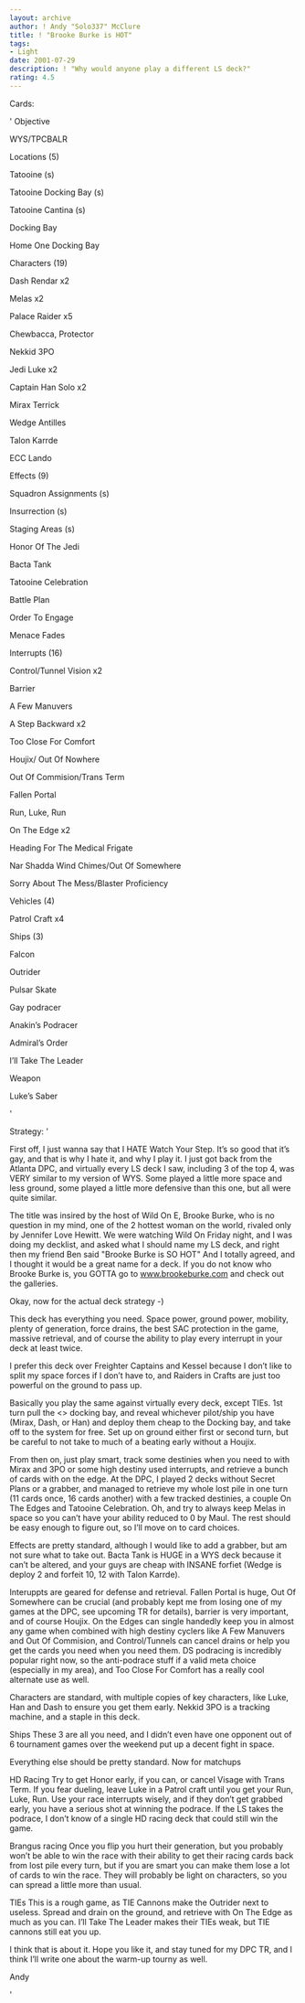 ```yaml
---
layout: archive
author: ! Andy "Solo337" McClure
title: ! "Brooke Burke is HOT"
tags:
- Light
date: 2001-07-29
description: ! "Why would anyone play a different LS deck?"
rating: 4.5
---
```

Cards: 

' 
Objective 

WYS/TPCBALR


Locations (5)

Tatooine (s)

Tatooine Docking Bay (s)

Tatooine Cantina (s)

 Docking Bay

Home One Docking Bay


Characters (19)

Dash Rendar x2

Melas x2

Palace Raider x5

Chewbacca, Protector

Nekkid 3PO

Jedi Luke x2

Captain Han Solo x2

Mirax Terrick

Wedge Antilles

Talon Karrde

ECC Lando


Effects (9)

Squadron Assignments (s)

Insurrection (s)

Staging Areas (s)

Honor Of The Jedi

Bacta Tank

Tatooine Celebration

Battle Plan

Order To Engage

Menace Fades


Interrupts (16)

Control/Tunnel Vision x2

Barrier

A Few Manuvers

A Step Backward x2

Too Close For Comfort

Houjix/ Out Of Nowhere

Out Of Commision/Trans Term

Fallen Portal

Run, Luke, Run

On The Edge x2

Heading For The Medical Frigate

Nar Shadda Wind Chimes/Out Of Somewhere

Sorry About The Mess/Blaster Proficiency


Vehicles (4)

Patrol Craft x4


Ships (3)

Falcon

Outrider

Pulsar Skate


Gay podracer

Anakin’s Podracer


Admiral’s Order

I’ll Take The Leader


Weapon

Luke’s Saber




'

Strategy: '

First off, I just wanna say that I HATE Watch Your Step. It’s so good that it’s gay, and that is why I hate it, and why I play it. I just got back from the Atlanta DPC, and virtually every LS deck I saw, including 3 of the top 4, was VERY similar to my version of WYS. Some played a little more space and less ground, some played a little more defensive than this one, but all were quite similar. 


The title was insired by the host of Wild On E, Brooke Burke, who is no question in my mind, one of the 2 hottest woman on the world, rivaled only by Jennifer Love Hewitt. We were watching Wild On Friday night, and I was doing my decklist, and asked what I should name my LS deck, and right then my friend Ben said "Brooke Burke is SO HOT" And I totally agreed, and I thought it would be a great name for a deck. If you do not know who Brooke Burke is, you GOTTA go to www.brookeburke.com and check out the galleries. 


Okay, now for the actual deck strategy -)


This deck has everything you need. Space power, ground power, mobility, plenty of generation, force drains, the best SAC protection in the game, massive retrieval, and of course the ability to play every interrupt in your deck at least twice. 


I prefer this deck over Freighter Captains and Kessel because I don’t like to split my space forces if I don’t have to, and Raiders in Crafts are just too powerful on the ground to pass up. 


Basically you play the same against virtually every deck, except TIEs. 1st turn pull the <> docking bay, and reveal whichever pilot/ship you have (Mirax, Dash, or Han) and deploy them cheap to the Docking bay, and take off to the system for free. Set up on ground either first or second turn, but be careful to not take to much of a beating early without a Houjix. 


From then on, just play smart, track some destinies when you need to with Mirax and 3PO or some high destiny used interrupts, and retrieve a bunch of cards with on the edge. At the DPC, I played 2 decks without Secret Plans or a grabber, and managed to retrieve my whole lost pile in one turn (11 cards once, 16 cards another) with a few tracked destinies, a couple On The Edges and Tatooine Celebration. Oh, and try to always keep Melas in space so you can’t have your ability reduced to 0 by Maul. The rest should be easy enough to figure out, so I’ll move on to card choices. 


Effects are pretty standard, although I would like to add a grabber, but am not sure what to take out. Bacta Tank is HUGE in a WYS deck because it can’t be altered, and your guys are cheap with INSANE forfiet (Wedge is deploy 2 and forfeit 10, 12 with Talon Karrde).


Interuppts are geared for defense and retrieval. Fallen Portal is huge, Out Of Somewhere can be crucial (and probably kept me from losing one of my games at the DPC, see upcoming TR for details), barrier is very important, and of course Houjix. On the Edges can single handedly keep you in almost any game when combined with high destiny cyclers like A Few Manuvers and Out Of Commision, and Control/Tunnels can cancel drains or help you get the cards you need when you need them. DS podracing is incredibly popular right now, so the anti-podrace stuff if a valid meta choice (especially in my area), and Too Close For Comfort has a really cool alternate use as well. 


Characters are standard, with multiple copies of key characters, like Luke, Han and Dash to ensure you get them early. Nekkid 3PO is a tracking machine, and a staple in this deck. 


Ships These 3 are all you need, and I didn’t even have one opponent out of 6 tournament games over the weekend put up a decent fight in space. 


Everything else should be pretty standard. Now for matchups


HD Racing Try to get Honor early, if you can, or cancel Visage with Trans Term. If you fear dueling, leave Luke in a Patrol craft until you get your Run, Luke, Run. Use your race interrupts wisely, and if they don’t get grabbed early, you have a serious shot at winning the podrace. If the LS takes the podrace, I don’t know of a single HD racing deck that could still win the game. 


Brangus racing Once you flip you hurt their generation, but you probably won’t be able to win the race with their ability to get their racing cards back from lost pile every turn, but if you are smart you can make them lose a lot of cards to win the race. They will probably be light on characters, so you can spread a little more than usual. 


TIEs This is a rough game, as TIE Cannons make the Outrider next to useless. Spread and drain on the ground, and retrieve with On The Edge as much as you can. I’ll Take The Leader makes their TIEs weak, but TIE cannons still eat you up. 



I think that is about it. Hope you like it, and stay tuned for my DPC TR, and I think I’ll write one about the warm-up tourny as well. 


Andy





'